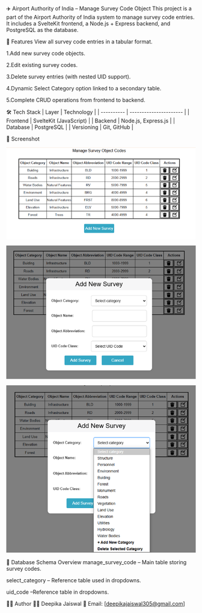✈️ Airport Authority of India – Manage Survey Code Object
This project is a part of the Airport Authority of India system to manage survey code entries. It includes a SvelteKit frontend, a Node.js + Express backend, and PostgreSQL as the database.

📌 Features
View all survey code entries in a tabular format.

1.Add new survey code objects.

2.Edit existing survey codes.

3.Delete survey entries (with nested UID support).

4.Dynamic Select Category option linked to a secondary table.

5.Complete CRUD operations from frontend to backend.

🛠 Tech Stack
| Layer      | Technology             |
| ---------- | ---------------------- |
| Frontend   | SvelteKit (JavaScript) |
| Backend    | Node.js, Express.js    |
| Database   | PostgreSQL             |
| Versioning | Git, GitHub            |

📸 Screenshot

![Manage Survey Code Object UI](./img1.png)

![Manage Survey Code Object UI](./img2.png)

![Manage Survey Code Object UI](./img3.png)


🧩 Database Schema Overview
manage_survey_code – Main table storing survey codes.

select_category – Reference table used in dropdowns.

uid_code –Reference table in dropdowns.

🙋‍♀️ Author
👩‍💻 Deepika Jaiswal
📧 Email: [deepikajaiswal305@gmail.com]
